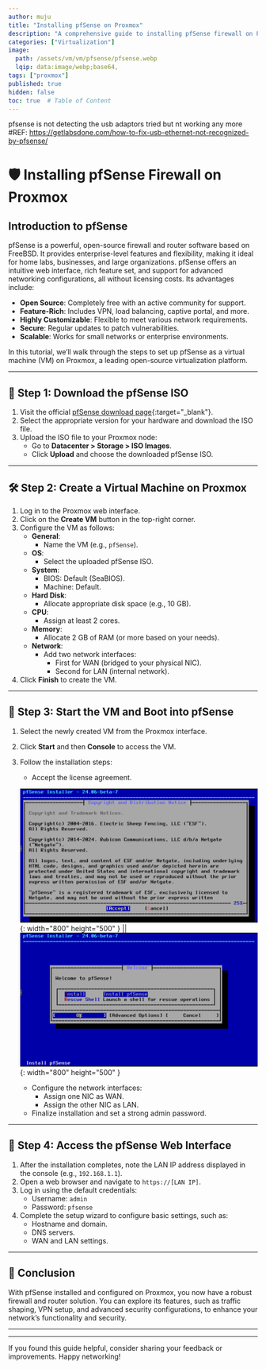 ```yaml
---
author: muju
title: "Installing pfSense on Proxmox"
description: "A comprehensive guide to installing pfSense firewall on Proxmox Virtual Environment."
categories: ["Virtualization"]
image:
  path: /assets/vm/vm/pfsense/pfsense.webp
  lqip: data:image/webp;base64,
tags: ["proxmox"]
published: true
hidden: false
toc: true  # Table of Content
---
```


pfsense is not detecting the usb adaptors tried but nt working any more 
#REF: https://getlabsdone.com/how-to-fix-usb-ethernet-not-recognized-by-pfsense/

# 🛡️ Installing pfSense Firewall on Proxmox

## Introduction to pfSense

pfSense is a powerful, open-source firewall and router software based on FreeBSD. It provides enterprise-level features and flexibility, making it ideal for home labs, businesses, and large organizations. pfSense offers an intuitive web interface, rich feature set, and support for advanced networking configurations, all without licensing costs. Its advantages include:

- **Open Source**: Completely free with an active community for support.
- **Feature-Rich**: Includes VPN, load balancing, captive portal, and more.
- **Highly Customizable**: Flexible to meet various network requirements.
- **Secure**: Regular updates to patch vulnerabilities.
- **Scalable**: Works for small networks or enterprise environments.

In this tutorial, we’ll walk through the steps to set up pfSense as a virtual machine (VM) on Proxmox, a leading open-source virtualization platform.

---

## 🔧 Step 1: Download the pfSense ISO

1. Visit the official [pfSense download page](https://www.pfsense.org/download/){:target="_blank"}.
2. Select the appropriate version for your hardware and download the ISO file.
3. Upload the ISO file to your Proxmox node:
   - Go to **Datacenter > Storage > ISO Images**.
   - Click **Upload** and choose the downloaded pfSense ISO.

---

## 🛠️ Step 2: Create a Virtual Machine on Proxmox

1. Log in to the Proxmox web interface.
2. Click on the **Create VM** button in the top-right corner.
3. Configure the VM as follows:
   - **General**:
     - Name the VM (e.g., `pfSense`).
   - **OS**:
     - Select the uploaded pfSense ISO.
   - **System**:
     - BIOS: Default (SeaBIOS).
     - Machine: Default.
   - **Hard Disk**:
     - Allocate appropriate disk space (e.g., 10 GB).
   - **CPU**:
     - Assign at least 2 cores.
   - **Memory**:
     - Allocate 2 GB of RAM (or more based on your needs).
   - **Network**:
     - Add two network interfaces:
       - First for WAN (bridged to your physical NIC).
       - Second for LAN (internal network).
4. Click **Finish** to create the VM.

---

## 🚀 Step 3: Start the VM and Boot into pfSense

1. Select the newly created VM from the Proxmox interface.
2. Click **Start** and then **Console** to access the VM.
3. Follow the installation steps:
   - Accept the license agreement.
   
   ![pfSense License Agreement](/assets/vm/vm/pfsense/pfsense1.png){: width="800" height="500" } || ![pfSense Configuration Interface](/assets/vm/vm/pfsense/pfsense2.png){: width="800" height="500" }

   - Configure the network interfaces:
     - Assign one NIC as WAN.
     - Assign the other NIC as LAN.
   - Finalize installation and set a strong admin password.

---

## 🎨 Step 4: Access the pfSense Web Interface

1. After the installation completes, note the LAN IP address displayed in the console (e.g., `192.168.1.1`).
2. Open a web browser and navigate to `https://[LAN IP]`.
3. Log in using the default credentials:
   - Username: `admin`
   - Password: `pfsense`
4. Complete the setup wizard to configure basic settings, such as:
   - Hostname and domain.
   - DNS servers.
   - WAN and LAN settings.

---

## 📝 Conclusion

With pfSense installed and configured on Proxmox, you now have a robust firewall and router solution. You can explore its features, such as traffic shaping, VPN setup, and advanced security configurations, to enhance your network’s functionality and security.

---

---

If you found this guide helpful, consider sharing your feedback or improvements. Happy networking!
